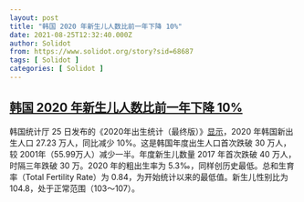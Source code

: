 ```yaml
---
layout: post
title: "韩国 2020 年新生儿人数比前一年下降 10%"
date: 2021-08-25T12:32:40.000Z
author: Solidot
from: https://www.solidot.org/story?sid=68687
tags: [ Solidot ]
categories: [ Solidot ]
---
```

<!--1629894760000-->
[韩国 2020 年新生儿人数比前一年下降 10%](https://www.solidot.org/story?sid=68687)
------

<div>
韩国统计厅 25 日发布的《2020年出生统计（最终版）》<a href="https://cn.yna.co.kr/view/ACK20210825002800881?section=society/index">显示</a>，2020 年韩国新出生人口 27.23 万人，同比减少 10%。这是韩国年度出生人口首次跌破 30 万人，较 2001年（55.99万人）减少一半。年度新生儿数量 2017 年首次跌破 40 万人，时隔三年跌破 30 万。2020 年的粗出生率为 5.3‰，同样创历史最低。总和生育率（Total Fertility Rate）为 0.84，为开始统计以来的最低值。新生儿性别比为 104.8，处于正常范围（103～107）。
</div>
